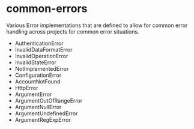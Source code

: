 # common-errors

Various Error implementations that are defined to allow for common error handling across projects for common error situations.

* AuthenticationError
* InvalidDataFormatError
* InvalidOperationError
* InvalidStateError
* NotImplementedError
* ConfigurationError
* AccountNotFound
* HttpError
* ArgumentError
* ArgumentOutOfRangeError
* ArgumentNullError
* ArgumentUndefinedError
* ArgumentRegExpError